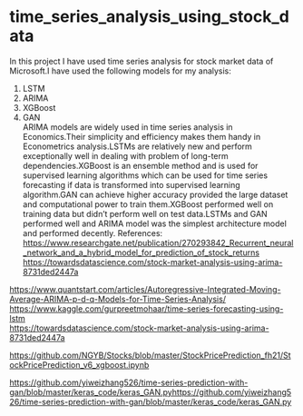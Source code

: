 # time_series_analysis_using_stock_data
In this project I have used time series analysis for stock market data of Microsoft.I have used the following models for my analysis:
1) LSTM
2) ARIMA
3) XGBoost  
4) GAN  
ARIMA models are widely used in time series analysis in Economics.Their simplicity and efficiency makes them handy in Econometrics analysis.LSTMs are relatively new and perform exceptionally well in dealing with problem of long-term dependencies.XGBoost is an ensemble method and is used for supervised learning algorithms which can be used for time series forecasting if data is transformed into supervised learning algorithm.GAN can achieve higher accuracy provided the large dataset and computational power to train them.XGBoost performed well on training data but didn’t perform well on test data.LSTMs and GAN performed well and ARIMA model was the simplest architecture model and performed decently.
References:    
https://www.researchgate.net/publication/270293842_Recurrent_neural_network_and_a_hybrid_model_for_prediction_of_stock_returns  
https://towardsdatascience.com/stock-market-analysis-using-arima-8731ded2447a  

https://www.quantstart.com/articles/Autoregressive-Integrated-Moving-Average-ARIMA-p-d-q-Models-for-Time-Series-Analysis/  
https://www.kaggle.com/gurpreetmohaar/time-series-forecasting-using-lstm  
https://towardsdatascience.com/stock-market-analysis-using-arima-8731ded2447a  

https://github.com/NGYB/Stocks/blob/master/StockPricePrediction_fh21/StockPricePrediction_v6_xgboost.ipynb  

https://github.com/yiweizhang526/time-series-prediction-with-gan/blob/master/keras_code/keras_GAN.pyhttps://github.com/yiweizhang526/time-series-prediction-with-gan/blob/master/keras_code/keras_GAN.py  
